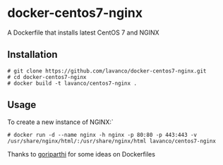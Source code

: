 # docker-centos7-nginx
A Dockerfile that installs latest CentOS 7 and NGINX

## Installation

```
# git clone https://github.com/lavanco/docker-centos7-nginx.git
# cd docker-centos7-nginx
# docker build -t lavanco/centos7-nginx .
```

## Usage

To create a new instance of NGINX:`

```
# docker run -d --name nginx -h nginx -p 80:80 -p 443:443 -v /usr/share/nginx/html/:/usr/share/nginx/html lavanco/centos7-nginx
```

Thanks to [goriparthi](https://github.com/goriparthi/centos7-nginx) for some ideas on Dockerfiles
